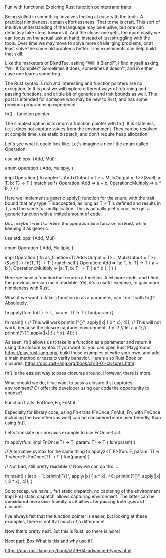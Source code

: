 Fun with functions: Exploring Rust function pointers and traits

Being skilled in something, involves feeling at ease with the tools. A practical nimbleness, certain effortlessness. That to me is craft. This sort of intuitive understanding of the language may be elusive, but one can definitely take steps towards it. And the closer one gets, the more easily we can focus on the actual task at hand, instead of just struggling with the tools. Over time we may move to solve more challenging problems, or at least solve the same old problems better. Tiny experiments can help build that skill. 

Like the marketers of BlendTec, asking "Will It Blend?", I find myself asking, "Will It Compile?" Sometimes it does, sometimes it doesn't, and in either case one learns something. 

The Rust syntax is rich and interesting and function pointers are no exception. In this post we will explore different ways of returning and passing functions, and a little bit of generics and trait bounds as well. This post is intended for someone who may be new to Rust, and has some previous programming experience.

fn() - function pointer

The simplest option is to return a function pointer with fn(). It is stateless, i.e. it does not capture values from the environment. They can be resolved at compile time, use static dispatch, and don't require heap allocation.

Let's see what it could look like. Let's imagine a nice little enum called Operation.

use std::ops::{Add, Mul};

enum Operation {
    Add,
    Multiply,
}

impl Operation {
    fn apply<T: Add<Output = T> + Mul<Output = T>>(&self, a: T, b: T) -> T {
        match self {
            Operation::Add => a + b,
            Operation::Multiply => a * b,
        }
    }
}

Here we implement a generic apply() function for the enum, with the trait bound that any type T is accepted, as long as T + T is defined and results in T, and the same for multiplication. This is actually pretty cool, we get a generic function with a limited amount of code.

But, maybe I want to return the operation as a function instead, while keeping it as generic.

use std::ops::{Add, Mul};

enum Operation {
    Add,
    Multiply,
}

impl Operation {
  fn as_function<T: Add<Output = T> + Mul<Output = T>>(&self) -> fn(T, T) -> T {
      match self {
          Operation::Add => |a: T, b: T| -> T { a + b },
          Operation::Multiply => |a: T, b: T| -> T { a * b },
      }
  }
}

Here we have a function that returns a function. A bit more code, and I find the previous version more readable. Yet, it's a useful exercise, to gain more nimbleness with Rust.

What if we want to take a function in as a parameter, can I do it with fn()? Absolutely.

fn apply<T>(fun: fn(T) -> T, param: T) -> T {
    fun(param)
}

fn main() {
    // This will work
    println!("{}", apply(|x| { 3 * x}, 4));
    // This will not work, because the closure captures environment. Try it!
    // let a = 1;
    // println!("{}", apply(|x| { a * x}, 4));
}

As seen, fn() allows us to take in a function as a parameter and return it using the closure syntax.
If you want to, you can open Rust Playground https://play.rust-lang.org/, build these examples or write your own, and add a main method or tests to verify behavior. Here's also Rust Book on closures: https://doc.rust-lang.org/book/ch13-01-closures.html


fn() is the easiest way to pass closures around. However, there is more!

What should we do, if we want to pass a closure that captures environment? Or offer the developer using our code the opportunity to choose?

Function traits: FnOnce, Fn, FnMut

Especially for library code, using Fn-traits (FnOnce, FnMut, Fn, with FnOnce including the two others as well) can be considered more user friendly, than using fn().

Let's translate our previous example to use FnOnce-trait.

fn apply<T>(fun: impl FnOnce(T) -> T, param: T) -> T {
    fun(param)
}

// Alternative syntax for the same thing
fn apply2<T, F>(fun: F, param: T) -> T
   where 
    F: FnOnce(T) -> T {
  fun(param)
}

// Not bad, still pretty readable
// Now we can do this....

fn main() {
    let a = 1;
    println!("{}", apply(|x| { a * x}, 4));
    println!("{}", apply(|x| { 3 * x}, 4));
}

So to recap, we have...
fn() static dispatch, no capturing of the environment
Impl Fn() static dispatch, allows capturing environment.
The latter can be considered more user friendly, as it allows for passing both types of closures.

I've always felt that the function pointer is easier, but looking at these examples, there is not that much of a difference!

Now that's pretty neat. But this is Rust, so there is more!

Next part: Box<dyn Fn> What is this and why use it?


https://doc.rust-lang.org/book/ch19-04-advanced-types.html
